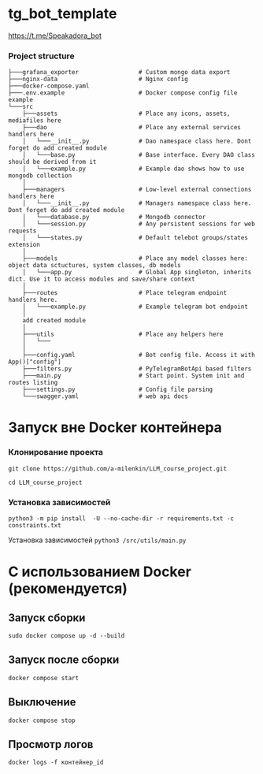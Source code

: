 # tg_bot_template
https://t.me/Speakadora_bot
### Project structure

```  
├───grafana_exporter                 # Custom mongo data export
├───nginx-data                       # Nginx config
├───docker-compose.yaml        
├───.env.example                     # Docker compose config file example  
└───src
    ├───assets                       # Place any icons, assets, mediafiles here
    ├───dao                          # Place any external services handlers here
    │   └───__init__.py              # Dao namespace class here. Dont forget do add created module 
    │   └───base.py                  # Base interface. Every DAO class should be derived from it  
    │   └───example.py               # Example dao shows how to use mongodb collection
    │
    ├───managers                     # Low-level external connections handlers here
    │   └───__init__.py              # Managers namespace class here. Dont forget do add created module 
    │   └───database.py              # Mongodb connector
    │   └───session.py               # Any persistent sessions for web requests
    │   └───states.py                # Default telebot groups/states extension
    │
    ├───models                       # Place any model classes here: object data sctuctures, system classes, db models
    │   └───app.py                   # Global App singleton, inherits dict. Use it to access modules and save/share context
    │
    ├───routes                       # Place telegram endpoint handlers here. 
    │   └───example.py               # Example telegram bot endpoint
    │
    add created module 
    │
    ├───utils                        # Place any helpers here
    │   └───
    │
    ├───config.yaml                  # Bot config file. Access it with App()["config"]
    ├───filters.py                   # PyTelegramBotApi based filters
    ├───main.py                      # Start point. System init and routes listing 
    ├───settings.py                  # Config file parsing
    └───swagger.yaml                 # web api docs

```


# Запуск вне Docker контейнера

### Клонирование проекта
``git clone https://github.com/a-milenkin/LLM_course_project.git``

``cd LLM_course_project``
### Установка зависимостей
``python3 -m pip install  -U --no-cache-dir -r requirements.txt -c constraints.txt``

Установка зависимостей
``python3 /src/utils/main.py`` 

# С использованием Docker (рекомендуется)
## Запуск сборки
``sudo docker compose up -d --build``
## Запуск после сборки
``docker compose start``
## Выключение
``docker compose stop``
## Просмотр логов
``docker logs -f контейнер_id``
